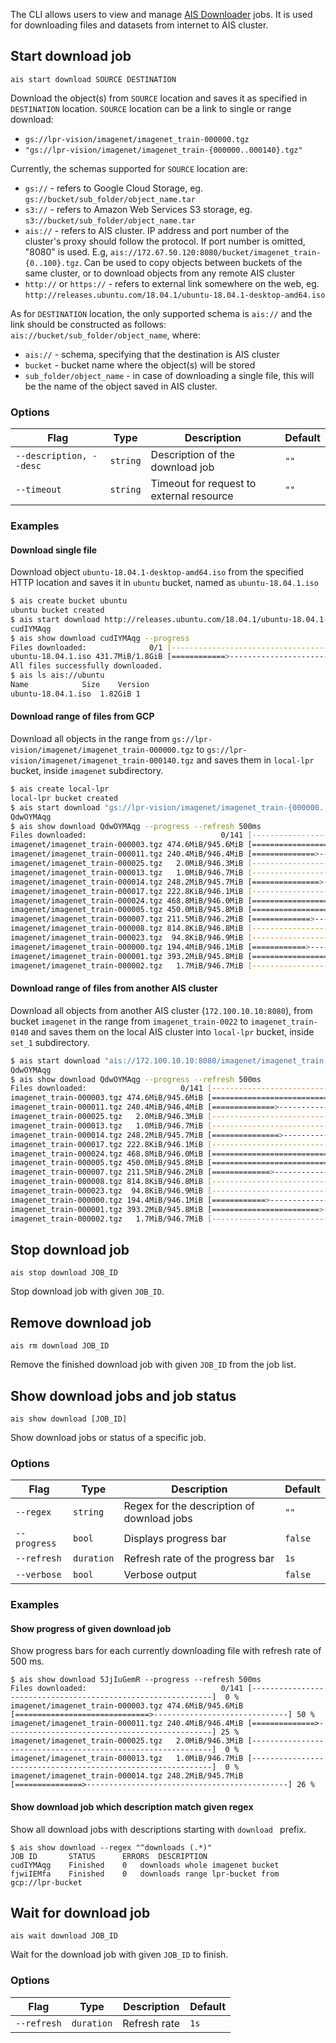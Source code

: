 The CLI allows users to view and manage [AIS Downloader](/downloader/README.md) jobs.
It is used for downloading files and datasets from internet to AIS cluster.

## Start download job

`ais start download SOURCE DESTINATION`

Download the object(s) from `SOURCE` location and saves it as specified in `DESTINATION` location.
`SOURCE` location can be a link to single or range download:
* `gs://lpr-vision/imagenet/imagenet_train-000000.tgz`
* `"gs://lpr-vision/imagenet/imagenet_train-{000000..000140}.tgz"`

Currently, the schemas supported for `SOURCE` location are:
* `gs://` - refers to Google Cloud Storage, eg. `gs://bucket/sub_folder/object_name.tar`
* `s3://` - refers to Amazon Web Services S3 storage, eg. `s3://bucket/sub_folder/object_name.tar`
* `ais://` - refers to AIS cluster. IP address and port number of the cluster's proxy should follow the protocol. If port number is omitted, "8080" is used. E.g, `ais://172.67.50.120:8080/bucket/imagenet_train-{0..100}.tgz`. Can be used to copy objects between buckets of the same cluster, or to download objects from any remote AIS cluster
* `http://` or `https://` - refers to external link somewhere on the web, eg. `http://releases.ubuntu.com/18.04.1/ubuntu-18.04.1-desktop-amd64.iso`

As for `DESTINATION` location, the only supported schema is `ais://` and the link should be constructed as follows: `ais://bucket/sub_folder/object_name`, where:
* `ais://` - schema, specifying that the destination is AIS cluster
* `bucket` - bucket name where the object(s) will be stored
* `sub_folder/object_name` - in case of downloading a single file, this will be the name of the object saved in AIS cluster.

### Options

| Flag | Type | Description | Default |
| --- | --- | --- | --- |
| `--description, --desc` | `string` | Description of the download job | `""` |
| `--timeout` | `string` | Timeout for request to external resource | `""` |

### Examples

#### Download single file

Download object `ubuntu-18.04.1-desktop-amd64.iso` from the specified HTTP location and saves it in `ubuntu` bucket, named as `ubuntu-18.04.1.iso`

```bash
$ ais create bucket ubuntu
ubuntu bucket created
$ ais start download http://releases.ubuntu.com/18.04.1/ubuntu-18.04.1-desktop-amd64.iso ais://ubuntu/ubuntu-18.04.1.iso
cudIYMAqg
$ ais show download cudIYMAqg --progress
Files downloaded:              0/1 [---------------------------------------------------------]  0 %
ubuntu-18.04.1.iso 431.7MiB/1.8GiB [============>--------------------------------------------] 23 %
All files successfully downloaded.
$ ais ls ais://ubuntu
Name			Size	Version
ubuntu-18.04.1.iso	1.82GiB	1
```

#### Download range of files from GCP

Download all objects in the range from `gs://lpr-vision/imagenet/imagenet_train-000000.tgz` to `gs://lpr-vision/imagenet/imagenet_train-000140.tgz` and saves them in `local-lpr` bucket, inside `imagenet` subdirectory.

```bash
$ ais create local-lpr
local-lpr bucket created
$ ais start download "gs://lpr-vision/imagenet/imagenet_train-{000000..000140}.tgz" ais://local-lpr/imagenet/
QdwOYMAqg
$ ais show download QdwOYMAqg --progress --refresh 500ms
Files downloaded:                              0/141 [-------------------------------------------------------------]  0 %
imagenet/imagenet_train-000003.tgz 474.6MiB/945.6MiB [==============================>------------------------------] 50 %
imagenet/imagenet_train-000011.tgz 240.4MiB/946.4MiB [==============>----------------------------------------------] 25 %
imagenet/imagenet_train-000025.tgz   2.0MiB/946.3MiB [-------------------------------------------------------------]  0 %
imagenet/imagenet_train-000013.tgz   1.0MiB/946.7MiB [-------------------------------------------------------------]  0 %
imagenet/imagenet_train-000014.tgz 248.2MiB/945.7MiB [===============>---------------------------------------------] 26 %
imagenet/imagenet_train-000017.tgz 222.8KiB/946.1MiB [-------------------------------------------------------------]  0 %
imagenet/imagenet_train-000024.tgz 468.8MiB/946.0MiB [=============================>-------------------------------] 50 %
imagenet/imagenet_train-000005.tgz 450.0MiB/945.8MiB [============================>--------------------------------] 48 %
imagenet/imagenet_train-000007.tgz 211.5MiB/946.2MiB [=============>-----------------------------------------------] 22 %
imagenet/imagenet_train-000008.tgz 814.8KiB/946.8MiB [-------------------------------------------------------------]  0 %
imagenet/imagenet_train-000023.tgz  94.8KiB/946.9MiB [-------------------------------------------------------------]  0 %
imagenet/imagenet_train-000000.tgz 194.4MiB/946.1MiB [============>------------------------------------------------] 21 %
imagenet/imagenet_train-000001.tgz 393.2MiB/945.8MiB [========================>------------------------------------] 42 %
imagenet/imagenet_train-000002.tgz   1.7MiB/946.7MiB [-------------------------------------------------------------]  0 %
```

#### Download range of files from another AIS cluster

Download all objects from another AIS cluster (`172.100.10.10:8080`), from bucket `imagenet` in the range from `imagenet_train-0022` to `imagenet_train-0140` and saves them on the local AIS cluster into `local-lpr` bucket, inside `set_1` subdirectory.

```bash
$ ais start download "ais://172.100.10.10:8080/imagenet/imagenet_train-{0022..0140}.tgz" ais://local-lpr/set_1/
QdwOYMAqg 
$ ais show download QdwOYMAqg --progress --refresh 500ms
Files downloaded:                     0/141 [-------------------------------------------------------------]  0 %
imagenet_train-000003.tgz 474.6MiB/945.6MiB [==============================>------------------------------] 50 %
imagenet_train-000011.tgz 240.4MiB/946.4MiB [==============>----------------------------------------------] 25 %
imagenet_train-000025.tgz   2.0MiB/946.3MiB [-------------------------------------------------------------]  0 %
imagenet_train-000013.tgz   1.0MiB/946.7MiB [-------------------------------------------------------------]  0 %
imagenet_train-000014.tgz 248.2MiB/945.7MiB [===============>---------------------------------------------] 26 %
imagenet_train-000017.tgz 222.8KiB/946.1MiB [-------------------------------------------------------------]  0 %
imagenet_train-000024.tgz 468.8MiB/946.0MiB [=============================>-------------------------------] 50 %
imagenet_train-000005.tgz 450.0MiB/945.8MiB [============================>--------------------------------] 48 %
imagenet_train-000007.tgz 211.5MiB/946.2MiB [=============>-----------------------------------------------] 22 %
imagenet_train-000008.tgz 814.8KiB/946.8MiB [-------------------------------------------------------------]  0 %
imagenet_train-000023.tgz  94.8KiB/946.9MiB [-------------------------------------------------------------]  0 %
imagenet_train-000000.tgz 194.4MiB/946.1MiB [============>------------------------------------------------] 21 %
imagenet_train-000001.tgz 393.2MiB/945.8MiB [========================>------------------------------------] 42 %
imagenet_train-000002.tgz   1.7MiB/946.7MiB [-------------------------------------------------------------]  0 %
```

## Stop download job

`ais stop download JOB_ID`

Stop download job with given `JOB_ID`.

## Remove download job

`ais rm download JOB_ID`

Remove the finished download job with given `JOB_ID` from the job list.

## Show download jobs and job status

`ais show download [JOB_ID]`

Show download jobs or status of a specific job.

### Options

| Flag | Type | Description | Default |
| --- | --- | --- | --- |
| `--regex` | `string` | Regex for the description of download jobs | `""` |
| `--progress` | `bool` | Displays progress bar | `false` |
| `--refresh` | `duration` | Refresh rate of the progress bar | `1s` |
| `--verbose` | `bool` | Verbose output | `false` |

### Examples

#### Show progress of given download job

Show progress bars for each currently downloading file with refresh rate of 500 ms.

```console
$ ais show download 5JjIuGemR --progress --refresh 500ms
Files downloaded:                              0/141 [-------------------------------------------------------------]  0 %
imagenet/imagenet_train-000003.tgz 474.6MiB/945.6MiB [==============================>------------------------------] 50 %
imagenet/imagenet_train-000011.tgz 240.4MiB/946.4MiB [==============>----------------------------------------------] 25 %
imagenet/imagenet_train-000025.tgz   2.0MiB/946.3MiB [-------------------------------------------------------------]  0 %
imagenet/imagenet_train-000013.tgz   1.0MiB/946.7MiB [-------------------------------------------------------------]  0 %
imagenet/imagenet_train-000014.tgz 248.2MiB/945.7MiB [===============>---------------------------------------------] 26 %
```

#### Show download job which description match given regex

Show all download jobs with descriptions starting with `download ` prefix. 

```console
$ ais show download --regex "^downloads (.*)"
JOB ID		 STATUS		 ERRORS	 DESCRIPTION
cudIYMAqg	 Finished	 0	 downloads whole imagenet bucket
fjwiIEMfa	 Finished	 0	 downloads range lpr-bucket from gcp://lpr-bucket
```

## Wait for download job

`ais wait download JOB_ID`

Wait for the download job with given `JOB_ID` to finish.

### Options

| Flag | Type | Description | Default |
| --- | --- | --- | --- |
| `--refresh` | `duration` | Refresh rate | `1s` |
